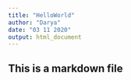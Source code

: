 ```yaml
---
title: "HelloWorld"
author: "Darya"
date: "03 11 2020"
output: html_document
---
```


## This is a markdown file